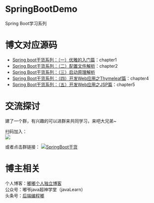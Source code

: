# SpringBootDemo
Spring Boot学习系列

# 博文对应源码
- [Spring boot干货系列：（一）优雅的入门篇](http://www.jianshu.com/p/40bba318e8f3)：chapter1
- [Spring Boot干货系列：（二）配置文件解析](http://www.jianshu.com/p/e552268e4a89)：chapter2
- [Spring Boot干货系列：（三）启动原理解析](http://www.jianshu.com/p/a24b70de4937)
- [Spring Boot干货系列：（四）开发Web应用之Thymeleaf篇](http://www.jianshu.com/p/4105029fcfca)：chapter4
- [Spring Boot干货系列：（五）开发Web应用之JSP篇](http://www.jianshu.com/p/95a96f95bad4)：chapter5


# 交流探讨

建了一个群，有兴趣的可以进群来共同学习，来吧大兄弟~

扫码加入：  
![](http://7xqch5.com1.z0.glb.clouddn.com/qqq.png)

或者点击群链接：
<a target="_blank" href="//shang.qq.com/wpa/qunwpa?idkey=77f4f32b002df170c0110d8df42936f5e942c40e9e6f6c854dfcf36adebf9631">
<img border="0" src="http://pub.idqqimg.com/wpa/images/group.png" alt="SpringBoot干货" title="SpringBoot干货"></a>

# 博主相关
个人博客：[嘟嘟个人独立博客](http://tengj.top)  
公众号：嘟爷java超神学堂（javaLearn）  
头条号：[后端编程嘟](http://www.toutiao.com/m1559096720023553/)